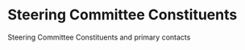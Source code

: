 Steering Committee Constituents
================

Steering Committee Constituents and primary contacts
